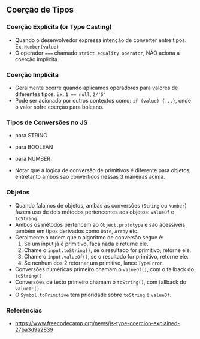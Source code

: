 ## Coerção de Tipos

### Coerção Explícita (or Type Casting)
- Quando o desenvolvedor expressa intenção de converter entre tipos. Ex: `Number(value)`
- O operador `===` chamado `strict equality operator`, NÃO aciona a coerção implicita.

### Coerção Implícita
- Geralmente ocorre quando aplicamos operadores para valores de diferentes tipos. Ex: `1 == null`, `2/'5'`
- Pode ser acionado por outros contextos como: `if (value) {...}`, onde o valor sofre coerçào para boleano.
 

### Tipos de Conversões no JS
- para STRING
- para BOOLEAN
- para NUMBER

- Notar que a lógica de conversão de primitivos é diferente para objetos, entretanto ambos sao convertidos nessas 3 maneiras acima.

### Objetos
- Quando falamos de objetos, ambas as conversões (`String` ou `Number`) fazem uso de dois métodos pertencentes aos objetos: `valueOf` e `toString`.
- Ambos os métodos pertencem ao `Object.prototype` e são acessiveis também em tipos derivados como `Date`, `Array` etc.
- Geralmente a ordem que o algoritmo de conversão segue é:
  1. Se um input já é primitivo, faça nada e returne ele.
  2. Chame o `input.toString()`, se o resultado for primitivo, retorne ele.
  3. Chame o `input.valueOf()`, se o resultado for primitivo, retorne ele.
  4. Se nenhum dos 2 retornar um primitivo, lance `TypeError`.
- Conversões numéricas primeiro chamam o `valueOf()`, com o fallback do `toString()`.
- Conversões de texto primeiro chamam o `toString()`, com fallback do `valueIF()`. 
- O `Symbol.toPrimitive` tem prioridade sobre `toString` e `valueOf`.

### Referências
- https://www.freecodecamp.org/news/js-type-coercion-explained-27ba3d9a2839